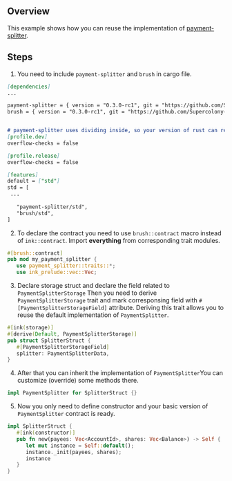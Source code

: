 ## Overview

This example shows how you can reuse the implementation of
[payment-splitter](contracts/finance/payment-splitter).

## Steps

1. You need to include `payment-splitter` and `brush` in cargo file.

```markdown
[dependencies]
...

payment-splitter = { version = "0.3.0-rc1", git = "https://github.com/Supercolony-net/openbrush-contracts", default-features = false }
brush = { version = "0.3.0-rc1", git = "https://github.com/Supercolony-net/openbrush-contracts", default-features = false }


# payment-splitter uses dividing inside, so your version of rust can require you to disable check overflow.
[profile.dev]
overflow-checks = false

[profile.release]
overflow-checks = false

[features]
default = ["std"]
std = [
 ...
   
   "payment-splitter/std",
   "brush/std",
]
```

2. To declare the contract you need to use `brush::contract` macro instead of `ink::contract`. Import **everything**
   from corresponding trait modules.

```rust
#[brush::contract]
pub mod my_payment_splitter {
   use payment_splitter::traits::*;
   use ink_prelude::vec::Vec;
```

3. Declare storage struct and declare the field related to `PaymentSplitterStorage`
   Then you need to derive `PaymentSplitterStorage` trait and mark corresponsing field
   with `#[PaymentSplitterStorageField]` attribute. Deriving this trait allows you to reuse
   the default implementation of `PaymentSplitter`.

```rust
#[ink(storage)]
#[derive(Default, PaymentSplitterStorage)]
pub struct SplitterStruct {
   #[PaymentSplitterStorageField]
   splitter: PaymentSplitterData,
}
```

4. After that you can inherit the implementation of `PaymentSplitter`You can customize (override) some methods there.

```rust
impl PaymentSplitter for SplitterStruct {}
```

5. Now you only need to define constructor and your basic version of `PaymentSplitter` contract is ready.

```rust
impl SplitterStruct {
   #[ink(constructor)]
   pub fn new(payees: Vec<AccountId>, shares: Vec<Balance>) -> Self {
      let mut instance = Self::default();
      instance._init(payees, shares);
      instance
   }
}
```